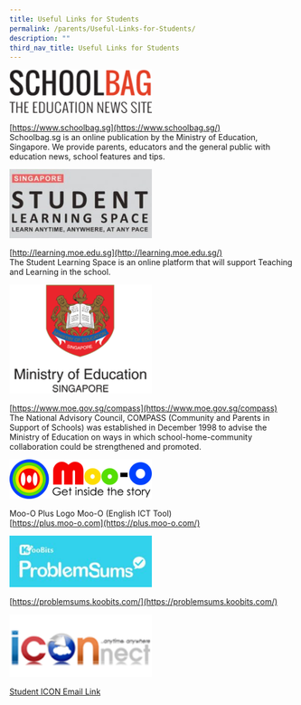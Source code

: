 ```yaml
---
title: Useful Links for Students
permalink: /parents/Useful-Links-for-Students/
description: ""
third_nav_title: Useful Links for Students
---
```


<img src="/images/Schoolbag%20SG%20Logo.png" 
     style="width:50%">
		 
[https://www.schoolbag.sg](https://www.schoolbag.sg/) <br>
Schoolbag.sg is an online publication by the Ministry of Education, Singapore. We provide parents, educators and the general public with education news, school features and tips.


<img src="/images/SLS%20Logo.jpg" 
     style="width:50%">
		 
[http://learning.moe.edu.sg](http://learning.moe.edu.sg/) <br>
The Student Learning Space is an online platform that will support Teaching and Learning in the school.
		 
		 
<img src="/images/MOE%20Logo.png" 
     style="width:50%">
		 
[https://www.moe.gov.sg/compass](https://www.moe.gov.sg/compass) <br>
The National Advisory Council, COMPASS (Community and Parents in Support of Schools) was established in December 1998 to advise the Ministry of Education on ways in which school-home-community collaboration could be strengthened and promoted.

<img src="/images/Moo%20O%20Plus%20Logo.png" 
     style="width:50%">
		 
Moo-O Plus Logo Moo-O (English ICT Tool)  <br>
[https://plus.moo-o.com](https://plus.moo-o.com/)

<img src="/images/Koobits%20Logo.jpg" 
     style="width:50%">

[https://problemsums.koobits.com/](https://problemsums.koobits.com/)


<img src="/images/MOE%20iConnect%20Logo.png" 
     style="width:50%">
		 
[Student ICON Email Link](https://workspace.google.com/dashboard)
